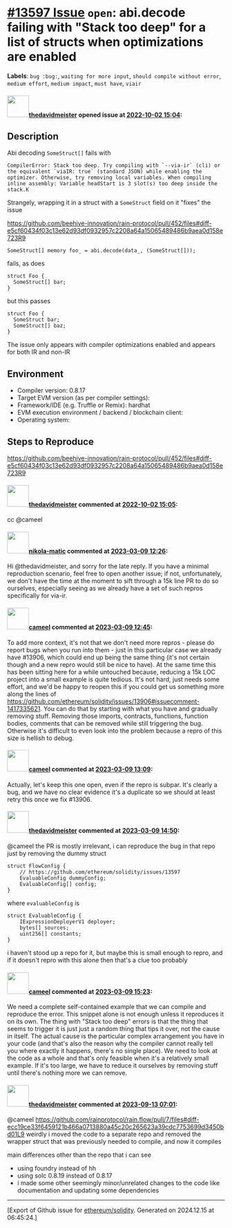 # [\#13597 Issue](https://github.com/ethereum/solidity/issues/13597) `open`: abi.decode failing with "Stack too deep" for a list of structs when optimizations are enabled
**Labels**: `bug :bug:`, `waiting for more input`, `should compile without error`, `medium effort`, `medium impact`, `must have`, `viair`


#### <img src="https://avatars.githubusercontent.com/u/629710?u=d2cb677053c1ea3b7d26ee579647077c6f681fc0&v=4" width="50">[thedavidmeister](https://github.com/thedavidmeister) opened issue at [2022-10-02 15:04](https://github.com/ethereum/solidity/issues/13597):

## Description

Abi decoding `SomeStruct[]` fails with

```
CompilerError: Stack too deep. Try compiling with `--via-ir` (cli) or the equivalent `viaIR: true` (standard JSON) while enabling the optimizer. Otherwise, try removing local variables. When compiling inline assembly: Variable headStart is 3 slot(s) too deep inside the stack.K
```

Strangely, wrapping it in a struct with a `SomeStruct` field on it "fixes" the issue

https://github.com/beehive-innovation/rain-protocol/pull/452/files#diff-e5cf60434f03c13e62d93df0932957c2208a64a15065489486b9aea0d158e723R9

```
SomeStruct[] memory foo_ = abi.decode(data_, (SomeStruct[]));
```

fails, as does

```
struct Foo {
  SomeStruct[] bar;
}
```

but this passes

```
struct Foo {
  SomeStruct bar;
  SomeStruct[] baz;
}
```

The issue only appears with compiler optimizations enabled and appears for both IR and non-IR

## Environment

- Compiler version: 0.8.17
- Target EVM version (as per compiler settings):
- Framework/IDE (e.g. Truffle or Remix): hardhat
- EVM execution environment / backend / blockchain client:
- Operating system:

## Steps to Reproduce

https://github.com/beehive-innovation/rain-protocol/pull/452/files#diff-e5cf60434f03c13e62d93df0932957c2208a64a15065489486b9aea0d158e723R9


#### <img src="https://avatars.githubusercontent.com/u/629710?u=d2cb677053c1ea3b7d26ee579647077c6f681fc0&v=4" width="50">[thedavidmeister](https://github.com/thedavidmeister) commented at [2022-10-02 15:05](https://github.com/ethereum/solidity/issues/13597#issuecomment-1264664628):

cc @cameel

#### <img src="https://avatars.githubusercontent.com/u/4415530?u=dc3db70e8fbd03f92ca81ee173d57774ce61084d&v=4" width="50">[nikola-matic](https://github.com/nikola-matic) commented at [2023-03-09 12:26](https://github.com/ethereum/solidity/issues/13597#issuecomment-1461952096):

Hi @thedavidmeister, and sorry for the late reply. If you have a minimal reproduction scenario, feel free to open another issue; if not, unfortunately, we don't have the time at the moment to sift through a 15k line PR to do so ourselves, especially seeing as we already have a set of such repros specifically for via-ir.

#### <img src="https://avatars.githubusercontent.com/u/137030?v=4" width="50">[cameel](https://github.com/cameel) commented at [2023-03-09 12:45](https://github.com/ethereum/solidity/issues/13597#issuecomment-1461997710):

To add more context, it's not that we don't need more repros - please do report bugs when you run into them - just in this particular case we already have #13906, which could end up being the same thing (it's not certain though and a new repro would still be nice to have). At the same time this has been sitting here for a while untouched because, reducing a 15k LOC project into a small example is quite tedious. It's not hard, just needs some effort, and we'd be happy to reopen this if you could get us something more along the lines of https://github.com/ethereum/solidity/issues/13906#issuecomment-1417335621. You can do that by starting with what you have and gradually removing stuff. Removing those imports, contracts, functions, function bodies, comments that can be removed while still triggering the bug. Otherwise it's difficult to even look into the problem because a repro of this size is hellish to debug.

#### <img src="https://avatars.githubusercontent.com/u/137030?v=4" width="50">[cameel](https://github.com/cameel) commented at [2023-03-09 13:09](https://github.com/ethereum/solidity/issues/13597#issuecomment-1462040420):

Actually, let's keep this one open, even if the repro is subpar. It's clearly a bug, and we have no clear evidence it's a duplicate so we should at least retry this once we fix #13906.

#### <img src="https://avatars.githubusercontent.com/u/629710?u=d2cb677053c1ea3b7d26ee579647077c6f681fc0&v=4" width="50">[thedavidmeister](https://github.com/thedavidmeister) commented at [2023-03-09 14:50](https://github.com/ethereum/solidity/issues/13597#issuecomment-1462190806):

@cameel the PR is mostly irrelevant, i can reproduce the bug in that repo just by removing the dummy struct

```
struct FlowConfig {
    // https://github.com/ethereum/solidity/issues/13597
    EvaluableConfig dummyConfig;
    EvaluableConfig[] config;
}
```

where `evaluableConfig` is

```
struct EvaluableConfig {
    IExpressionDeployerV1 deployer;
    bytes[] sources;
    uint256[] constants;
}
```

i haven't stood up a repo for it, but maybe this is small enough to repro, and if it doesn't repro with this alone then that's a clue too probably

#### <img src="https://avatars.githubusercontent.com/u/137030?v=4" width="50">[cameel](https://github.com/cameel) commented at [2023-03-09 15:23](https://github.com/ethereum/solidity/issues/13597#issuecomment-1462243372):

We need a complete self-contained example that we can compile and reproduce the error. This snippet alone is not enough unless it reproduces it on its own. The thing with "Stack too deep" errors is that the thing that seems to trigger it is just just a random thing that tips it over, not the cause in itself. The actual cause is the particular complex arrangement you have in your code (and that's also the reason why the compiler cannot really tell you where exactly it happens, there's no single place). We need to look at the code as a whole and that's only feasible when it's a relatively small example. If it's too large, we have to reduce it ourselves by removing stuff until there's nothing more we can remove.

#### <img src="https://avatars.githubusercontent.com/u/629710?u=d2cb677053c1ea3b7d26ee579647077c6f681fc0&v=4" width="50">[thedavidmeister](https://github.com/thedavidmeister) commented at [2023-09-13 07:01](https://github.com/ethereum/solidity/issues/13597#issuecomment-1717059448):

@cameel https://github.com/rainprotocol/rain.flow/pull/7/files#diff-ecc19ce33f6459121b466a0713880a45c20c265623a39cdc7753699d3450bd01L9 weirdly i moved the code to a separate repo and removed the wrapper struct that was previously needed to compile, and now it compiles

main differences other than the repo that i can see

- using foundry instead of hh
- using solc 0.8.19 instead of 0.8.17
- i made some other seemingly minor/unrelated changes to the code like documentation and updating some dependencies


-------------------------------------------------------------------------------



[Export of Github issue for [ethereum/solidity](https://github.com/ethereum/solidity). Generated on 2024.12.15 at 06:45:24.]
